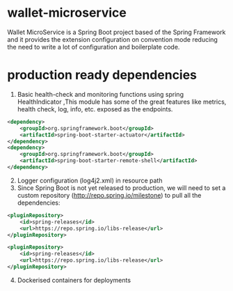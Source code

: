 # wallet-microservice

Wallet MicroService is a Spring Boot project based of the Spring Framework and it provides the extension configuration 
on convention mode reducing the need to write a lot of configuration and boilerplate code.

# production ready dependencies
1. Basic health-check and monitoring functions using spring HealthIndicator ,This module has some of the great features like metrics, health check, log, info, etc. exposed as the endpoints. 
```xml
<dependency>
	<groupId>org.springframework.boot</groupId>
	<artifactId>spring-boot-starter-actuator</artifactId>
</dependency>
<dependency>
	<groupId>org.springframework.boot</groupId>
	<artifactId>spring-boot-starter-remote-shell</artifactId>
</dependency>
```
2. Logger configuration (log4j2.xml) in resource path
3. Since Spring Boot is not yet released to production, we will need to set a custom repository (http://repo.spring.io/milestone) to pull all the dependencies:
```xml
<pluginRepository>
	<id>spring-releases</id>
	<url>https://repo.spring.io/libs-release</url>
</pluginRepository>

<pluginRepository>
	<id>spring-releases</id>
	<url>https://repo.spring.io/libs-release</url>
</pluginRepository>
```

4. Dockerised containers for deployments 

